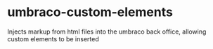 # umbraco-custom-elements
Injects markup from html files into the umbraco back office, allowing custom elements to be inserted
